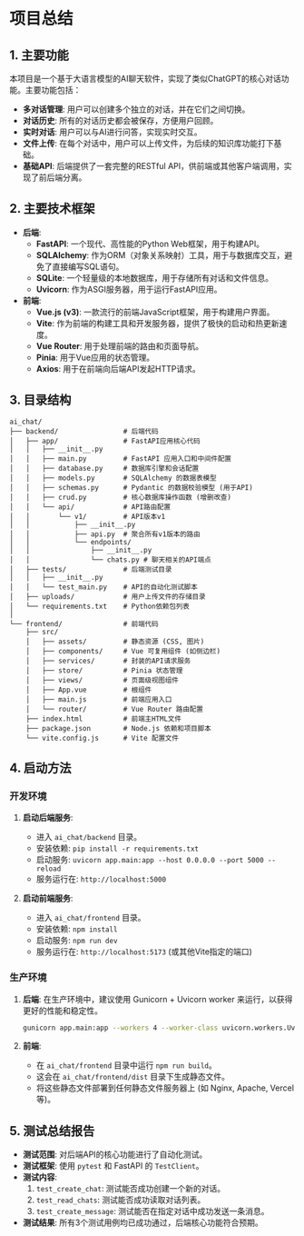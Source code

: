 # 项目总结

## 1. 主要功能

本项目是一个基于大语言模型的AI聊天软件，实现了类似ChatGPT的核心对话功能。主要功能包括：

- **多对话管理**: 用户可以创建多个独立的对话，并在它们之间切换。
- **对话历史**: 所有的对话历史都会被保存，方便用户回顾。
- **实时对话**: 用户可以与AI进行问答，实现实时交互。
- **文件上传**: 在每个对话中，用户可以上传文件，为后续的知识库功能打下基础。
- **基础API**: 后端提供了一套完整的RESTful API，供前端或其他客户端调用，实现了前后端分离。

## 2. 主要技术框架

- **后端**: 
    - **FastAPI**: 一个现代、高性能的Python Web框架，用于构建API。
    - **SQLAlchemy**: 作为ORM（对象关系映射）工具，用于与数据库交互，避免了直接编写SQL语句。
    - **SQLite**: 一个轻量级的本地数据库，用于存储所有对话和文件信息。
    - **Uvicorn**: 作为ASGI服务器，用于运行FastAPI应用。
- **前端**:
    - **Vue.js (v3)**: 一款流行的前端JavaScript框架，用于构建用户界面。
    - **Vite**: 作为前端的构建工具和开发服务器，提供了极快的启动和热更新速度。
    - **Vue Router**: 用于处理前端的路由和页面导航。
    - **Pinia**: 用于Vue应用的状态管理。
    - **Axios**: 用于在前端向后端API发起HTTP请求。

## 3. 目录结构

```
ai_chat/
├── backend/                # 后端代码
│   ├── app/                # FastAPI应用核心代码
│   │   ├── __init__.py
│   │   ├── main.py         # FastAPI 应用入口和中间件配置
│   │   ├── database.py     # 数据库引擎和会话配置
│   │   ├── models.py       # SQLAlchemy 的数据表模型
│   │   ├── schemas.py      # Pydantic 的数据校验模型 (用于API)
│   │   ├── crud.py         # 核心数据库操作函数 (增删改查)
│   │   └── api/            # API路由配置
│   │       └── v1/         # API版本v1
│   │           ├── __init__.py
│   │           ├── api.py  # 聚合所有v1版本的路由
│   │           └── endpoints/
│   │               ├── __init__.py
│   │               └── chats.py # 聊天相关的API端点
│   ├── tests/              # 后端测试目录
│   │   ├── __init__.py
│   │   └── test_main.py    # API的自动化测试脚本
│   ├── uploads/            # 用户上传文件的存储目录
│   └── requirements.txt    # Python依赖包列表
│
└── frontend/               # 前端代码
    ├── src/
    │   ├── assets/         # 静态资源 (CSS, 图片)
    │   ├── components/     # Vue 可复用组件 (如侧边栏)
    │   ├── services/       # 封装的API请求服务
    │   ├── store/          # Pinia 状态管理
    │   ├── views/          # 页面级视图组件
    │   ├── App.vue         # 根组件
    │   ├── main.js         # 前端应用入口
    │   └── router/         # Vue Router 路由配置
    ├── index.html          # 前端主HTML文件
    ├── package.json        # Node.js 依赖和项目脚本
    └── vite.config.js      # Vite 配置文件
```

## 4. 启动方法

### 开发环境

1.  **启动后端服务**:
    - 进入 `ai_chat/backend` 目录。
    - 安装依赖: `pip install -r requirements.txt`
    - 启动服务: `uvicorn app.main:app --host 0.0.0.0 --port 5000 --reload`
    - 服务运行在: `http://localhost:5000`

2.  **启动前端服务**:
    - 进入 `ai_chat/frontend` 目录。
    - 安装依赖: `npm install`
    - 启动服务: `npm run dev`
    - 服务运行在: `http://localhost:5173` (或其他Vite指定的端口)

### 生产环境

1.  **后端**: 在生产环境中，建议使用 Gunicorn + Uvicorn worker 来运行，以获得更好的性能和稳定性。
    ```bash
    gunicorn app.main:app --workers 4 --worker-class uvicorn.workers.UvicornWorker --bind 0.0.0.0:5000
    ```

2.  **前端**: 
    - 在 `ai_chat/frontend` 目录中运行 `npm run build`。
    - 这会在 `ai_chat/frontend/dist` 目录下生成静态文件。
    - 将这些静态文件部署到任何静态文件服务器上 (如 Nginx, Apache, Vercel等)。

## 5. 测试总结报告

- **测试范围**: 对后端API的核心功能进行了自动化测试。
- **测试框架**: 使用 `pytest` 和 FastAPI 的 `TestClient`。
- **测试内容**:
    1.  `test_create_chat`: 测试能否成功创建一个新的对话。
    2.  `test_read_chats`: 测试能否成功读取对话列表。
    3.  `test_create_message`: 测试能否在指定对话中成功发送一条消息。
- **测试结果**: 所有3个测试用例均已成功通过，后端核心功能符合预期。

